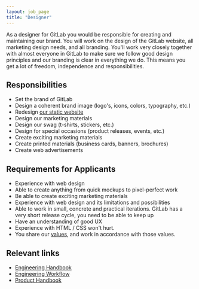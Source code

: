 ```yaml
---
layout: job_page
title: "Designer"
---
```


As a designer for GitLab you would be responsible for creating and maintaining our
brand. You will work on the design of the GitLab website, all marketing design needs,
and all branding. You'll work very closely together with almost everyone in GitLab to
make sure we follow good design principles and our branding is clear in everything we do.
This means you get a lot of freedom, independence and responsibilities.

## Responsibilities

* Set the brand of GitLab
* Design a coherent brand image (logo's, icons, colors, typography, etc.)
* Redesign [our static website](https://about.gitlab.com/)
* Design our marketing materials
* Design our swag (t-shirts, stickers, etc.)
* Design for special occasions (product releases, events, etc.)
* Create exciting marketing materials
* Create printed materials (business cards, banners, brochures)
* Create web advertisements


## Requirements for Applicants

* Experience with web design
* Able to create anything from quick mockups to pixel-perfect work
* Be able to create exciting marketing materials
* Experience with web design and its limitations and possibilities
* Able to work in small, concrete and practical iterations. GitLab has a very short release cycle, you need to be able to keep up
* Have an understanding of good UX
* Experience with HTML / CSS won't hurt.
* You share our [values](/handbook/#values), and work in accordance with those values.

## Relevant links

- [Engineering Handbook](/handbook/engineering)
- [Engineering Workflow](/handbook/engineering/workflow)
- [Product Handbook](/handbook/product)
